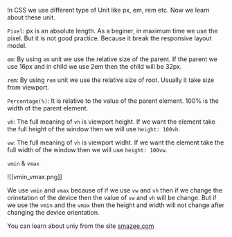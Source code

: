 In CSS we use different type of Unit like px, em, rem etc. Now we learn about these unit.

`Pixel`: px is an absolute length. As a beginer, in maximum time we use the pixel. But it is not good practice. Because it break the responsive layout model.

`em`: By using `em` unit we use the relative size of the parent. If the parent we use 16px and in child we use 2em then the child will be 32px.

`rem`: By using `rem` unit we use the relative size of root. Usually it take size from viewport.

`Percentage(%)`: It is relative to the value of the parent element. 100% is the width of the parent element.

`vh`: The full meaning of `vh` is viewport height. If we want the element take the full height of the window then we will use `height: 100vh`.

`vw`: The full meaning of `vh` is viewport widht. If we want the element take the full width of the window then we will use `height: 100vw`.

`vmin` & `vmax`

![[vmin_vmax.png]]

We use `vmin` and `vmax` because of if we use `vw` and `vh` then if we change the orinetation of the device then the value of `vw` and `vh` will be change. But if we use the `vmin` and the `vmax` then the height and width will not change after changing the device orientation.

You can learn about uniy from the site [smazee.com](https://smazee.com/blog/css-units-px-em-rem-vh-vw-vmin-vmax)